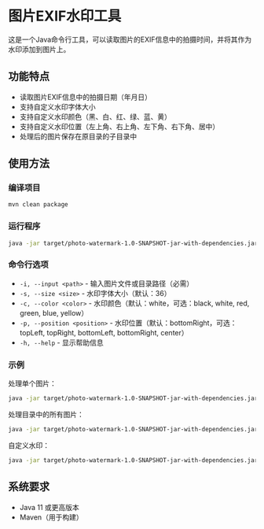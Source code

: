 # 图片EXIF水印工具

这是一个Java命令行工具，可以读取图片的EXIF信息中的拍摄时间，并将其作为水印添加到图片上。

## 功能特点

- 读取图片EXIF信息中的拍摄日期（年月日）
- 支持自定义水印字体大小
- 支持自定义水印颜色（黑、白、红、绿、蓝、黄）
- 支持自定义水印位置（左上角、右上角、左下角、右下角、居中）
- 处理后的图片保存在原目录的子目录中

## 使用方法

### 编译项目

```bash
mvn clean package
```

### 运行程序

```bash
java -jar target/photo-watermark-1.0-SNAPSHOT-jar-with-dependencies.jar -i <图片路径> [选项]
```

### 命令行选项

- `-i, --input <path>` - 输入图片文件或目录路径（必需）
- `-s, --size <size>` - 水印字体大小（默认：36）
- `-c, --color <color>` - 水印颜色（默认：white，可选：black, white, red, green, blue, yellow）
- `-p, --position <position>` - 水印位置（默认：bottomRight，可选：topLeft, topRight, bottomLeft, bottomRight, center）
- `-h, --help` - 显示帮助信息

### 示例

处理单个图片：
```bash
java -jar target/photo-watermark-1.0-SNAPSHOT-jar-with-dependencies.jar -i photo.jpg
```

处理目录中的所有图片：
```bash
java -jar target/photo-watermark-1.0-SNAPSHOT-jar-with-dependencies.jar -i photos/
```

自定义水印：
```bash
java -jar target/photo-watermark-1.0-SNAPSHOT-jar-with-dependencies.jar -i photos/ -s 48 -c red -p topRight
```

## 系统要求

- Java 11 或更高版本
- Maven（用于构建）